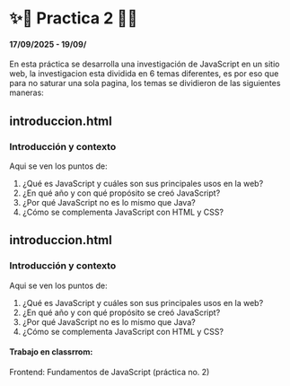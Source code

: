 # ✨🌟 Practica 2 🌟✨
#### 17/09/2025 - 19/09/
En esta práctica se desarrolla una investigación de JavaScript en un sitio web, la investigacion esta dividida en 6 temas diferentes, es por
eso que para no saturar una sola pagina, los temas se dividieron de las siguientes maneras:

## introduccion.html
### Introducción y contexto
Aqui se ven los puntos de:
1.    ¿Qué es JavaScript y cuáles son sus principales usos en la web?
2.    ¿En qué año y con qué propósito se creó JavaScript?
3.    ¿Por qué JavaScript no es lo mismo que Java?
4.    ¿Cómo se complementa JavaScript con HTML y CSS?

## introduccion.html    
### Introducción y contexto
Aqui se ven los puntos de:
1.    ¿Qué es JavaScript y cuáles son sus principales usos en la web?
2.    ¿En qué año y con qué propósito se creó JavaScript?
3.    ¿Por qué JavaScript no es lo mismo que Java?
4.    ¿Cómo se complementa JavaScript con HTML y CSS?

#### Trabajo en classrrom:
Frontend: Fundamentos de JavaScript (práctica no. 2)




